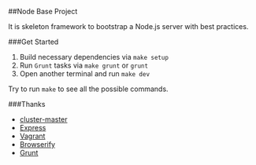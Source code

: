 ##Node Base Project

It is skeleton framework to bootstrap a Node.js server with best practices.


###Get Started

1. Build necessary dependencies via `make setup`
2. Run `Grunt` tasks via `make grunt` or `grunt`
3. Open another terminal and run `make dev`

Try to run `make` to see all the possible commands.

###Thanks
* [cluster-master](https://github.com/isaacs/cluster-master)
* [Express](http://expressjs.com/)
* [Vagrant](http://www.vagrantup.com/)
* [Browserify](http://browserify.org/)
* [Grunt](http://gruntjs.com/)

